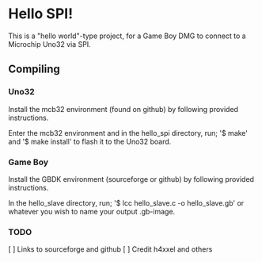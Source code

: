 # Hello SPI!

This is a "hello world"-type project, for a Game Boy DMG to connect to a Microchip Uno32 via SPI.

## Compiling

### Uno32

Install the mcb32 environment (found on github) by following provided instructions.

Enter the mcb32 environment and in the hello\_spi directory, run;
'$ make' and '$ make install' to flash it to the Uno32 board.

### Game Boy

Install the GBDK environment (sourceforge or github) by following provided instructions.

In the hello\_slave directory, run;
'$ lcc hello\_slave.c -o hello\_slave.gb'
or whatever you wish to name your output .gb-image.


### TODO

[ ] Links to sourceforge and github
[ ] Credit h4xxel and others

